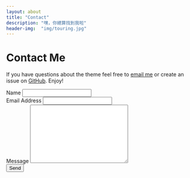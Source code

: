 ```yaml
---
layout: about
title: "Contact"
description: "嘿，你總算找到我啦"
header-img:  "img/touring.jpg"
---
```

<link rel="stylesheet" href="{{ "/css/undervoidfall-blog.min.css" | prepend: site.baseurl }}">
<div id="contact">
  <h1 class="pageTitle">Contact Me</h1>
  <div class="contactContent">
    <p>If you have questions about the theme feel free to <a href="mailto:yangqifan02@gmail.com">email me</a> or create an issue on <a href="https://github.com/underwindfall/underwindfall.github.io">GitHub</a>. Enjoy!</p>
  </div>
  <form action="http://formspree.io/yangqifan02@gmail.com" method="POST">
    <label for="name">Name</label>    
    <input type="text" id="name" name="name" class="full-width"><br>
    <label for="email">Email Address</label>
    <input type="email" id="email" name="_replyto" class="full-width"><br>
    <label for="message">Message</label>
    <textarea name="message" id="message" cols="30" rows="10" class="full-width"></textarea><br>
    <input type="submit" value="Send" class="button">
  </form>
</div>